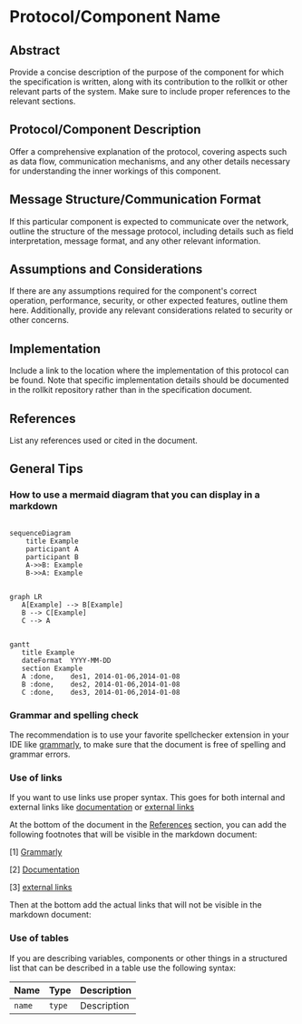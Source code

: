 # Protocol/Component Name

## Abstract

Provide a concise description of the purpose of the component for which the
specification is written, along with its contribution to the rollkit or
other relevant parts of the system. Make sure to include proper references to
the relevant sections.

## Protocol/Component Description

Offer a comprehensive explanation of the protocol, covering aspects such as data
flow, communication mechanisms, and any other details necessary for
understanding the inner workings of this component.

## Message Structure/Communication Format

If this particular component is expected to communicate over the network,
outline the structure of the message protocol, including details such as field
interpretation, message format, and any other relevant information.

## Assumptions and Considerations

If there are any assumptions required for the component's correct operation,
performance, security, or other expected features, outline them here.
Additionally, provide any relevant considerations related to security or other
concerns.

## Implementation

Include a link to the location where the implementation of this protocol can be
found. Note that specific implementation details should be documented in the
rollkit repository rather than in the specification document.

## References

List any references used or cited in the document.

## General Tips

### How to use a mermaid diagram that you can display in a markdown

```mermaid

sequenceDiagram
    title Example
    participant A
    participant B
    A->>B: Example
    B->>A: Example

 ```

 ```mermaid

graph LR
    A[Example] --> B[Example]
    B --> C[Example]
    C --> A

 ```

 ```mermaid

gantt
    title Example
    dateFormat  YYYY-MM-DD
    section Example
    A :done,    des1, 2014-01-06,2014-01-08
    B :done,    des2, 2014-01-06,2014-01-08
    C :done,    des3, 2014-01-06,2014-01-08

 ```

### Grammar and spelling check

The recommendation is to use your favorite spellchecker extension in your IDE like [grammarly], to make sure that the document is free of spelling and grammar errors.

### Use of links

If you want to use links use proper syntax. This goes for both internal and external links like [documentation] or [external links]

At the bottom of the document in the [References](#references) section, you can add the following footnotes that will be visible in the markdown document:

[1] [Grammarly][grammarly]

[2] [Documentation][documentation]

[3] [external links][external links]

Then at the bottom add the actual links that will not be visible in the markdown document:

[grammarly]: https://www.grammarly.com/
[documentation]: ../README.md
[external links]: https://github.com/celestiaorg/go-header

### Use of tables

If you are describing variables, components or other things in a structured list that can be described in a table use the following syntax:

| Name | Type | Description |
| ---- | ---- | ----------- |
| `name` | `type` | Description |
